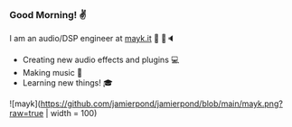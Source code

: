 
### Good Morning! ✌️
I am an audio/DSP engineer at [mayk.it](https://mayk.it) 👄 📱🔈

- Creating new audio effects and plugins 💻
- Making music 🎸
- Learning new things! 🎓

![mayk](https://github.com/jamierpond/jamierpond/blob/main/mayk.png?raw=true | width = 100)
